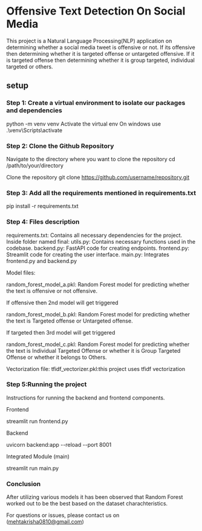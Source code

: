 # Offensive Text Detection On Social Media

This project is a Natural Language Processing(NLP) application on determining whether a social media tweet is offensive or not. If its offensive then determining whether it is targeted offense or untargeted offensive. If it is targeted offense then determining whether it is group targeted, individual targeted or others.


## setup

 ### Step 1: Create a virtual environment to isolate our packages and dependencies
python -m venv venv
Activate the virtual env
On windows use .\venv\Scripts\activate


 ### Step 2: Clone the Github Repository
Navigate to the directory where you want to clone the repository
cd /path/to/your/directory

Clone the repository
git clone https://github.com/username/repository.git


### Step 3: Add all the requirements mentioned in requirements.txt
pip install -r requirements.txt


### Step 4: Files description
requirements.txt: Contains all necessary dependencies for the project.
Inside folder named final:
utils.py: Contains necessary functions used in the codebase.
backend.py: FastAPI code for creating endpoints.
frontend.py: Streamlit code for creating the user interface.
main.py: Integrates frontend.py and backend.py

Model files:

random_forest_model_a.pkl: Random Forest model for predicting whether the text is offensive or not offensive.

If offensive then 2nd model will get triggered

random_forest_model_b.pkl: Random Forest model for predicting whether the text is Targeted offense or Untargeted offense.

If targeted then 3rd model will get triggered

random_forest_model_c.pkl: Random Forest model for predicting whether the text is Individual Targeted Offense or whether it is Group Targeted Offense or whether it belongs to Others. 

Vectorization file:
tfidf_vectorizer.pkl:this project uses tfidf vectorization


### Step 5:Running the project
Instructions for running the backend and frontend components.

Frontend

streamlit run frontend.py

Backend

uvicorn backend:app --reload --port 8001

Integrated Module (main)

streamlit run main.py

 ### Conclusion

After utilizing various models it has been observed that Random Forest worked out to be the best based on the dataset charachteristics.


For questions or issues, please contact us on (mehtakrisha0810@gmail.com)
